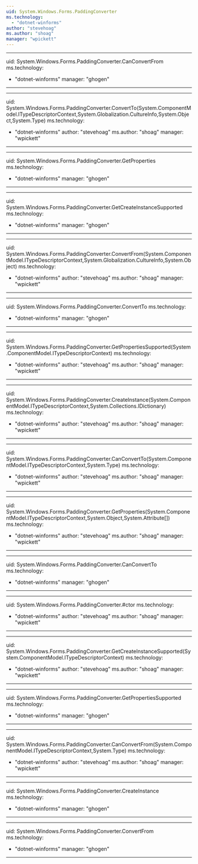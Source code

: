 ```yaml
---
uid: System.Windows.Forms.PaddingConverter
ms.technology: 
  - "dotnet-winforms"
author: "stevehoag"
ms.author: "shoag"
manager: "wpickett"
---
```


---
uid: System.Windows.Forms.PaddingConverter.CanConvertFrom
ms.technology: 
  - "dotnet-winforms"
manager: "ghogen"
---

---
uid: System.Windows.Forms.PaddingConverter.ConvertTo(System.ComponentModel.ITypeDescriptorContext,System.Globalization.CultureInfo,System.Object,System.Type)
ms.technology: 
  - "dotnet-winforms"
author: "stevehoag"
ms.author: "shoag"
manager: "wpickett"
---

---
uid: System.Windows.Forms.PaddingConverter.GetProperties
ms.technology: 
  - "dotnet-winforms"
manager: "ghogen"
---

---
uid: System.Windows.Forms.PaddingConverter.GetCreateInstanceSupported
ms.technology: 
  - "dotnet-winforms"
manager: "ghogen"
---

---
uid: System.Windows.Forms.PaddingConverter.ConvertFrom(System.ComponentModel.ITypeDescriptorContext,System.Globalization.CultureInfo,System.Object)
ms.technology: 
  - "dotnet-winforms"
author: "stevehoag"
ms.author: "shoag"
manager: "wpickett"
---

---
uid: System.Windows.Forms.PaddingConverter.ConvertTo
ms.technology: 
  - "dotnet-winforms"
manager: "ghogen"
---

---
uid: System.Windows.Forms.PaddingConverter.GetPropertiesSupported(System.ComponentModel.ITypeDescriptorContext)
ms.technology: 
  - "dotnet-winforms"
author: "stevehoag"
ms.author: "shoag"
manager: "wpickett"
---

---
uid: System.Windows.Forms.PaddingConverter.CreateInstance(System.ComponentModel.ITypeDescriptorContext,System.Collections.IDictionary)
ms.technology: 
  - "dotnet-winforms"
author: "stevehoag"
ms.author: "shoag"
manager: "wpickett"
---

---
uid: System.Windows.Forms.PaddingConverter.CanConvertTo(System.ComponentModel.ITypeDescriptorContext,System.Type)
ms.technology: 
  - "dotnet-winforms"
author: "stevehoag"
ms.author: "shoag"
manager: "wpickett"
---

---
uid: System.Windows.Forms.PaddingConverter.GetProperties(System.ComponentModel.ITypeDescriptorContext,System.Object,System.Attribute[])
ms.technology: 
  - "dotnet-winforms"
author: "stevehoag"
ms.author: "shoag"
manager: "wpickett"
---

---
uid: System.Windows.Forms.PaddingConverter.CanConvertTo
ms.technology: 
  - "dotnet-winforms"
manager: "ghogen"
---

---
uid: System.Windows.Forms.PaddingConverter.#ctor
ms.technology: 
  - "dotnet-winforms"
author: "stevehoag"
ms.author: "shoag"
manager: "wpickett"
---

---
uid: System.Windows.Forms.PaddingConverter.GetCreateInstanceSupported(System.ComponentModel.ITypeDescriptorContext)
ms.technology: 
  - "dotnet-winforms"
author: "stevehoag"
ms.author: "shoag"
manager: "wpickett"
---

---
uid: System.Windows.Forms.PaddingConverter.GetPropertiesSupported
ms.technology: 
  - "dotnet-winforms"
manager: "ghogen"
---

---
uid: System.Windows.Forms.PaddingConverter.CanConvertFrom(System.ComponentModel.ITypeDescriptorContext,System.Type)
ms.technology: 
  - "dotnet-winforms"
author: "stevehoag"
ms.author: "shoag"
manager: "wpickett"
---

---
uid: System.Windows.Forms.PaddingConverter.CreateInstance
ms.technology: 
  - "dotnet-winforms"
manager: "ghogen"
---

---
uid: System.Windows.Forms.PaddingConverter.ConvertFrom
ms.technology: 
  - "dotnet-winforms"
manager: "ghogen"
---
